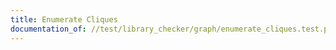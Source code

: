 ```yaml
---
title: Enumerate Cliques
documentation_of: //test/library_checker/graph/enumerate_cliques.test.py
---
```


